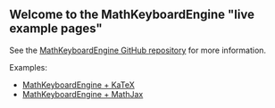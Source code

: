 ## Welcome to the MathKeyboardEngine "live example pages"

See the [MathKeyboardEngine GitHub repository](https://github.com/MathKeyboardEngine/MathKeyboardEngine) for more information.

Examples:
- [MathKeyboardEngine + KaTeX](https://mathkeyboardengine.github.io/live-examples/KaTeX.html)
- [MathKeyboardEngine + MathJax](https://mathkeyboardengine.github.io/live-examples/MathJax.html)
